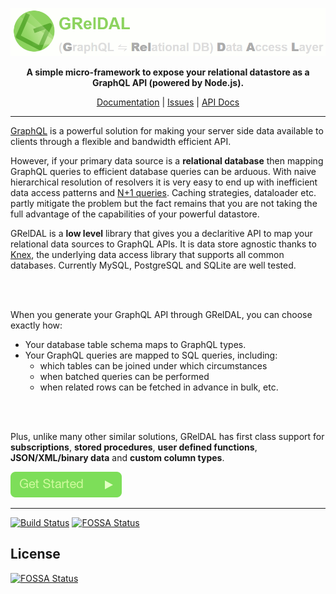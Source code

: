 <p align="center">
  <a href="https://gammaql.github.io/greldal/#basic-usage" title="GRelDAL Home page">
    <img src="https://raw.githubusercontent.com/gammaql/greldal/master/src/docs/assets/banner.png" width="600" />
  </a>
</p>

<p align="center">
  <strong>A simple micro-framework to expose your relational datastore as a GraphQL API (powered by Node.js).</strong>
</p>

<p align="center">
  <a href="https://gammaql.github.io/greldal/">Documentation</a> | <a href="https://github.com/gammaql/greldal/issues">Issues</a> | <a href="https://gammaql.github.io/greldal/api">API Docs</a>
</p>

---

[GraphQL](https://graphql.org/) is a powerful solution for making your server side data available to clients through a flexible and bandwidth efficient API.

However, if your primary data source is a **relational database** then mapping GraphQL queries to efficient database queries can be arduous. With naive hierarchical resolution of resolvers it is very easy to end up with inefficient data access patterns and [N+1 queries](https://stackoverflow.com/questions/97197/what-is-the-n1-select-query-issue). Caching strategies, dataloader etc. partly mitigate the problem but the fact remains that you are not taking the full advantage of the capabilities of your powerful datastore.

GRelDAL is a **low level** library that gives you a declaritive API to map your relational data sources to GraphQL APIs. It is data store agnostic thanks to [Knex](https://knexjs.org), the underlying data access library that supports all common databases. Currently MySQL, PostgreSQL and SQLite are well tested.

<br>
<br>

When you generate your GraphQL API through GRelDAL, you can choose exactly how:

- Your database table schema maps to GraphQL types.
- Your GraphQL queries are mapped to SQL queries, including:
  - which tables can be joined under which circumstances
  - when batched queries can be performed
  - when related rows can be fetched in advance in bulk, etc.

<br>
<br>

Plus, unlike many other similar solutions, GRelDAL has first class support for **subscriptions**, **stored procedures**, **user defined functions**, **JSON/XML/binary data** and **custom column types**.

<a href="https://gammaql.github.io/greldal/#basic-usage" title="Basic Usage">
  <img src="https://raw.githubusercontent.com/gammaql/greldal/master/src/docs/assets/get-started-icon.png" />
</a>

---

[![Build Status](https://travis-ci.org/gammaql/greldal.svg?branch=master)](https://travis-ci.org/gammaql/greldal)
[![FOSSA Status](https://app.fossa.io/api/projects/git%2Bgithub.com%2Fgammaql%2Fgreldal.svg?type=shield)](https://app.fossa.io/projects/git%2Bgithub.com%2Fgammaql%2Fgreldal?ref=badge_shield)

## License
[![FOSSA Status](https://app.fossa.io/api/projects/git%2Bgithub.com%2Fgammaql%2Fgreldal.svg?type=large)](https://app.fossa.io/projects/git%2Bgithub.com%2Fgammaql%2Fgreldal?ref=badge_large)
